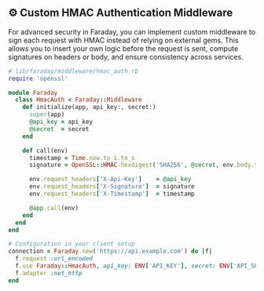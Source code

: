 ## ⚙️ Custom HMAC Authentication Middleware

For advanced security in Faraday, you can implement custom middleware to sign each request with HMAC instead of relying on external gems. This allows you to insert your own logic before the request is sent, compute signatures on headers or body, and ensure consistency across services.

```ruby
# lib/faraday/middleware/hmac_auth.rb
require 'openssl'

module Faraday
  class HmacAuth < Faraday::Middleware
    def initialize(app, api_key:, secret:)
      super(app)
      @api_key = api_key
      @secret  = secret
    end

    def call(env)
      timestamp = Time.now.to_i.to_s
      signature = OpenSSL::HMAC.hexdigest('SHA256', @secret, env.body.to_s + timestamp)

      env.request_headers['X-Api-Key']    = @api_key
      env.request_headers['X-Signature']  = signature
      env.request_headers['X-Timestamp']  = timestamp

      @app.call(env)
    end
  end
end

# Configuration in your client setup
connection = Faraday.new('https://api.example.com') do |f|
  f.request :url_encoded
  f.use Faraday::HmacAuth, api_key: ENV['API_KEY'], secret: ENV['API_SECRET']
  f.adapter :net_http
end
```